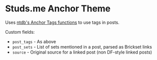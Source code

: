 # Studs.me Anchor Theme

Uses [ntdb's Anchor Tags functions](https://github.com/ntdb/anchor-tags) to use tags in posts.

Custom fields:
- `post_tags` - As above
- `post_sets` - List of sets mentioned in a post, parsed as Brickset links
- `source` - Original source for a linked post (non DF-style linked posts)